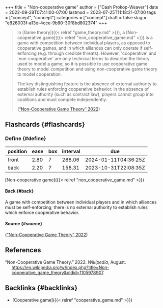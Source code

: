 +++
title = "Non-cooperative game"
author = ["Cash Prokop-Weaver"]
date = 2022-09-28T07:41:00-07:00
lastmod = 2023-07-25T11:18:21-07:00
tags = ["concept", "concept"]
categories = ["concept"]
draft = false
slug = "e826003f-a13e-4cce-9b80-30f8bd802374"
+++

> In [Game theory]({{< relref "game_theory.md" >}}), a [Non-cooperative game]({{< relref "non_cooperative_game.md" >}}) is a game with competition between individual players, as opposed to cooperative games, and in which alliances can only operate if self-enforcing (e.g. through credible threats). However, 'cooperative' and 'non-cooperative' are only technical terms to describe the theory used to model a game, so it is possible to use cooperative game theory to model competition and using non-cooperative game theory to model cooperation.
>
> The key distinguishing feature is the absence of external authority to establish rules enforcing cooperative behavior. In the absence of external authority (such as contract law), players cannot group into coalitions and must compete independently.
>
> (<a href="#citeproc_bib_item_1">“Non-Cooperative Game Theory” 2022</a>)


## Flashcards {#flashcards}


### Define {#define}

| position | ease | box | interval | due                  |
|----------|------|-----|----------|----------------------|
| front    | 2.80 | 7   | 288.06   | 2024-01-11T04:36:25Z |
| back     | 2.20 | 7   | 158.31   | 2023-10-31T22:08:35Z |

[Non-cooperative game]({{< relref "non_cooperative_game.md" >}})


#### Back {#back}

A game with competition between individual players and in which alliances must be self-enforcing; there is no external authority to establish rules which enforce cooperative behavior.


#### Source {#source}

(<a href="#citeproc_bib_item_1">“Non-Cooperative Game Theory” 2022</a>)

## References

<style>.csl-entry{text-indent: -1.5em; margin-left: 1.5em;}</style><div class="csl-bib-body">
  <div class="csl-entry"><a id="citeproc_bib_item_1"></a>“Non-Cooperative Game Theory.” 2022. <i>Wikipedia</i>, August. <a href="https://en.wikipedia.org/w/index.php?title=Non-cooperative_game_theory&oldid=1105978907">https://en.wikipedia.org/w/index.php?title=Non-cooperative_game_theory&#38;oldid=1105978907</a>.</div>
</div>


## Backlinks {#backlinks}

-   [Cooperative game]({{< relref "cooperative_game.md" >}})
